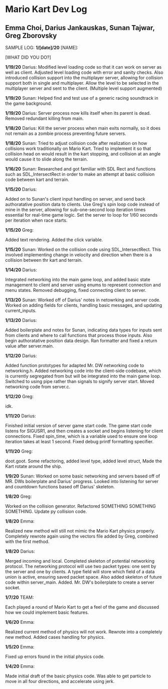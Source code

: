# Mario Kart Dev Log

## Emma Choi, Darius Jankauskas, Sunan Tajwar, Greg Zborovsky


SAMPLE LOG:
__1/[date]/20__ [NAME]:

[WHAT DID YOU DO?]

__1/19/20__ Darius: Modified level loading code so that it can work on server as well as client. Adjusted level loading code with error and sanity checks. Also introduced collision support into the multiplayer server, allowing for collision support both in single and multiplayer. Allow the level to be selected in the multiplayer server and sent to the client. (Multiple level support augmented)

__1/19/20__ Sunan: Helped find and test use of a generic racing soundtrack in the game background.

__1/19/20__ Darius: Server process now kills itself when its parent is dead. Removed redundant killing from main.

__1/18/20__ Darius: Kill the server process when main exits normally, so it does not remain as a zombie process preventing future servers.

__1/18/20__ Sunan: Tried to adjust collision code after realization on how collisions work traditionally on Mario Kart. Tried to implement it so that collision head on would result in the kart stopping, and collision at an angle would cause it to slide along the terrain. 

__1/16/20__ Sunan:
Researched and got familiar with SDL Rect and functions such as SDL_IntersectRect in order to make an attempt at basic collision code between kart and terrain.


__1/15/20__ Darius:

Added on to Sunan's client input handling on server, and send back authoratative position data to clients. Use Greg's spin loop code instead of mine in the server, allowing for sub-one-second loop iteration times essential for real-time game logic. Set the server to loop for 1/60 seconds per iteration when race starts.


__1/15/20__ Greg:

Added text rendering. Added the click variable. 

__1/15/20__ Sunan:
Worked on the collision code using SDL_IntersectRect. This involved implementing change in velocity and direction when there is a collision between thr kart and terrain.


__1/14/20__ Darius:

Integrated networking into the main game loop, and added basic state management to client and server using enums to represent connection and menu states. Removed debugging, fixed connecting client to server.

__1/13/20__ Sunan:
Worked off of Darius' notes in netowrking and server code. Worked on adding fields for clients, handling basic messages, and updating current_inputs.


__1/13/20__ Darius:

Added boilerplate and notes for Sunan, indicating data types for inputs sent from clients and where to call functions that process those inputs. Also begin authoratative position data design. Ran formatter and fixed a return value after server.main. 


__1/12/20__ Darius:

Added function prototypes for adapted Mr. DW networking code to networking.h. Added networking code into the client-side codebase, which is currently segregated from but will be integrated into the main game loop. Switched to using pipe rather than signals to signify server start. Moved networking code from server.c.


__1/12/20__ Greg:

idk.


__1/11/20__ Darius:

Finished initial version of server game start code. The game start code listens for SIGUSR1, and then creates a socket and begins listening for client connections. Fixed spin_time, which is a variable used to ensure one loop iteration takes at least 1 second. Fixed debug printf formatting specifier. 


__1/11/20__ Greg:

doot.goot. Some refactoring, added level type, added level struct, Made the Kart rotate around the ship. 

__1/9/20__ Sunan:
Worked on some basic networking and servers based off of MR. DWs boilerplate and Darius' progress. Looked into listening for server and countdown functions based off Darius' skeleton.

__1/8/20__ Greg:

Worked on the collision generator. Refactored SOMETHING SOMETHING SOMETHING. Update py collision code. 


__1/8/20__ Emma:

Realized new method will still not mimic the Mario Kart physics properly. Completely rewrote again using the vectors file added by Greg, combined with the first method.


__1/8/20__ Darius:

Merged incoming and local. Completed skeleton of potential networking protocol. The networking protocol will use two packet types: one sent by the server and one by clients. A type field will store which field of a data union is active, ensuring saved packet space. Also added skeleton of future code within server_main. Added. Mr. DW's boilerplate to create a server socket. 


__1/7/20__ TEAM:

Each played a round of Mario Kart to get a feel of the game and discussed how we could implement basic features.


__1/6/20__ Emma:

Realized current method of physics will not work. Rewrote into a completely new method. Added cases handling for physics.


__1/5/20__ Emma:

Fixed up errors found in the initial physics code.


__1/4/20__ Emma:

Made initial draft of the basic physics code. Was able to get particle to move in all four directions, and accelerate using jerk.
